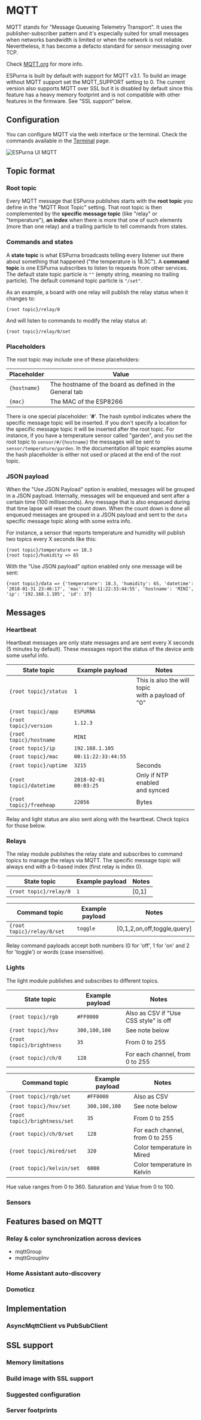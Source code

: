 # MQTT

MQTT stands for "Message Queueing Telemetry Transport". It uses the publisher-subscriber pattern and it's especially suited for small messages when networks bandwidth is limited or when the network is not reliable. Nevertheless, it has become a defacto standard for sensor messaging over TCP.

Check [MQTT.org](http://mqtt.org/) for more info.

ESPurna is built by default with support for MQTT v3.1. To build an image without MQTT support set the MQTT_SUPPORT setting to 0. The current version also supports MQTT over SSL but it is disabled by default since this feature has a heavy memory footprint and is not compatible with other features in the firmware. See "SSL support" below.

## Configuration

You can configure MQTT via the web interface or the terminal. Check the commands available in the [Terminal](Terminal) page.

![ESPurna UI MQTT](images/ui/espurna-ui-mqtt.png)

## Topic format

### Root topic

Every MQTT message that ESPurna publishes starts with the **root topic** you define in the "MQTT Root Topic" setting. That root topic is then complemented by the **specific message topic** (like "relay" or "temperature"), **an index** when there is more that one of such elements (more than one relay) and a trailing particle to tell commands from states.

### Commands and states

A **state topic** is what ESPurna broadcasts telling every listener out there about something that happened ("the temperature is 18.3C"). A **command topic** is one ESPurna subscribes to listen to requests from other services. The default state topic particle is `""` (empty string, meaning no trailing particle). The default command topic particle is `"/set"`.

As an example, a board with one relay will publish the relay status when it changes to:

`{root topic}/relay/0`

And will listen to commands to modify the relay status at:

`{root topic}/relay/0/set`

### Placeholders

The root topic may include one of these placeholders:

Placeholder  | Value
------------ | -------------------------------------------------------
`{hostname}` | The hostname of the board as defined in the General tab
`{mac}`      | The MAC of the ESP8266

There is one special placeholder: '**#**'. The hash symbol indicates where the specific message topic will be inserted. If you don't specify a location for the specific message topic it will be inserted after the root topic. For instance, if you have a temperature sensor called "garden", and you set the root topic to `sensor/#/{hostname}` the messages will be sent to `sensor/temperature/garden`. In the documentation all topic examples asume the hash placeholder is either not used or placed at the end of the root topic.

### JSON payload

When the "Use JSON Payload" option is enabled, messages will be grouped in a JSON payload. Internally, messages will be enqueued and sent after a certain time (100 milliseconds). Any message that is also enqueued during that time lapse will reset the count down. When the count down is done all enqueued messages are grouped in a JSON payload and sent to the `data` specific message topic along with some extra info.

For instance, a sensor that reports temperature and humidity will publish two topics every X seconds like this:

```
{root topic}/temperature => 18.3
{root topic}/humidity => 65
```

With the "Use JSON payload" option enabled only one message will be sent:

```
{root topic}/data => {'temperature': 18.3, 'humidity': 65, 'datetime': '2018-01-31 23:46:17', 'mac': '00:11:22:33:44:55', 'hostname': 'MINI', 'ip': '192.168.1.105', 'id': 37}
```

## Messages

### Heartbeat

Heartbeat messages are only state messages and are sent every X seconds (5 minutes by default). These messages report the status of the device amb some useful info.

State topic             | Example payload       | Notes
----------------------- | --------------------- | ------------------------------------------------------
`{root topic}/status`   | `1`                   | This is also the will topic<br />with a payload of "0"
`{root topic}/app`      | `ESPURNA`             |
`{root topic}/version`  | `1.12.3`              |
`{root topic}/hostname` | `MINI`                |
`{root topic}/ip`       | `192.168.1.105`       |
`{root topic}/mac`      | `00:11:22:33:44:55`   |
`{root topic}/uptime`   | `3215`                | Seconds
`{root topic}/datetime` | `2018-02-01 00:03:25` | Only if NTP enabled<br />and synced
`{root topic}/freeheap` | `22056`               | Bytes

Relay and light status are also sent along with the heartbeat. Check topics for those below.

### Relays

The relay module publishes the relay state and subscribes to command topics to manage the relays via MQTT. The specific message topic will always end with a 0-based index (first relay is index 0).

State topic            | Example payload | Notes
---------------------- | --------------- | -----
`{root topic}/relay/0` | `1`             | [0,1]

Command topic              | Example payload | Notes
-------------------------- | --------------- | ---------------------------
`{root topic}/relay/0/set` | `toggle`        | [0,1,2,on,off,toggle,query]

Relay command payloads accept both numbers (0 for 'off', 1 for 'on' and 2 for 'toggle') or words (case insensitive).

### Lights

The light module publishes and subscribes to different topics.

State topic               | Example payload | Notes
------------------------- | --------------- | -------------------------------------
`{root topic}/rgb`        | `#FF0000`       | Also as CSV if "Use CSS style" is off
`{root topic}/hsv`        | `300,100,100`   | See note below
`{root topic}/brightness` | `35`            | From 0 to 255
`{root topic}/ch/0`       | `128`           | For each channel, from 0 to 255

Command topic                 | Example payload | Notes
----------------------------- | --------------- | -------------------------------------
`{root topic}/rgb/set`        | `#FF0000`       | Also as CSV
`{root topic}/hsv/set`        | `300,100,100`   | See note below
`{root topic}/brightness/set` | `35`            | From 0 to 255
`{root topic}/ch/0/set`       | `128`           | For each channel, from 0 to 255
`{root topic}/mired/set`      | `320`           | Color temperature in Mired
`{root topic}/kelvin/set`     | `6000`          | Color temperature in Kelvin

Hue value ranges from 0 to 360. Saturation and Value from 0 to 100.

### Sensors

## Features based on MQTT

### Relay & color synchronization across devices

* mqttGroup
* mqttGroupInv

### Home Assistant auto-discovery
### Domoticz

## Implementation

### AsyncMqttClient vs PubSubClient

## SSL support

### Memory limitations
### Build image with SSL support
### Suggested configuration
### Server footprints


